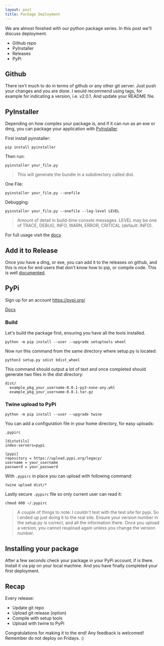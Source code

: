 ```yaml
---
layout: post
title: Package Deployment
---
```


We are almost finished with our python package series. In this post we'll discuss deployment.

- Github repo
- PyInstaller
- Releases
- PyPi

## Github

There isn't much to do in terms of github or any other git server. Just push your changes and you are done. I would recommend using tags, for example for indicating a version, i.e. v2.0.1. And update your README file.

## PyInstaller

Depending on how complex your package is, and if it can run as an exe or dmg, you can package your application with [PyInstaller](https://www.pyinstaller.org/).

First install pyinstaller:

```
pip install pyinstaller
```

Then run:

```
pyinstaller your_file.py
```

> This will generate the bundle in a subdirectory called dist.

One File:

```
pyinstaller your_file.py --onefile
```

Debugging:

```
pyinstaller your_file.py --onefile --log-level LEVEL
```

> Amount of detail in build-time console messages. LEVEL may be one of TRACE, DEBUG, INFO, WARN, ERROR, CRITICAL (default: INFO).

For full usage visit the [docs](https://pyinstaller.readthedocs.io/en/stable/usage.html)

## Add it to Release

Once you have a dmg, or exe, you can add it to the releases on github, and this is nice for end users that don't know how to pip, or compile code. This is well [documented](https://help.github.com/en/articles/creating-releases).

## PyPi

Sign up for an account https://pypi.org/

[Docs](https://packaging.python.org/tutorials/packaging-projects/)

### Build

Let's build the package first, ensuring you have all the tools installed.

```
python -m pip install --user --upgrade setuptools wheel
```

Now run this command from the same directory where setup.py is located:

```
python3 setup.py sdist bdist_wheel
```

This command should output a lot of text and once completed should generate two files in the dist directory:

```
dist/
  example_pkg_your_username-0.0.1-py3-none-any.whl
  example_pkg_your_username-0.0.1.tar.gz
```

### Twine upload to PyPi

```
python -m pip install --user --upgrade twine
```

You can add a configuration file in your home directory, for easy uploads:

`.pypirc`

```
[distutils]
index-servers=pypi

[pypi]
repository = https://upload.pypi.org/legacy/
username = your_username
password = your_password
```

With `.pypirc` in place you can upload with following command:

```
twine upload dist/*
```

Lastly secure `.pypirc` file so only current user can read it:

```
chmod 600 ~/.pypirc
```

> A couple of things to note:
> I couldn't test with the test site for pypi. So I ended up just doing it to the real site.
> Ensure your version number in the setup.py is correct, and all the information there. Once you upload a version, you cannot reupload again unless you change the version number.

## Installing your package

After a few seconds check your package in your PyPi account, if is there. Install it via pip on your local machine. And you have finally completed your first deployment.

## Recap

Every release:

- Update git repo
- Upload git release (option)
- Compile with setup tools
- Upload with twine to PyPi

Congratulations for making it to the end! Any feedback is welcomed! Remember do not deploy on Fridays. :)
